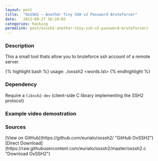 ```yaml
---
layout: post
title:  "OxSSH2 – Another Tiny SSH v2 Password Bruteforcer"
date:   2012-09-27 16:24:03
categories: hacking
permalink: post/oxssh2-another-tiny-ssh-v2-password-bruteforcer/
---
```


### Description

This a small tool thats allow you to bruteforce ssh account of a remote server.

{% highlight bash %}
usage: ./oxssh2 <hostname> <port> <words.lst>
{% endhighlight %}

### Dependency

Require a `libssh2-dev` (client-side C library implementing the SSH2 protocol)

### Example video demostration

<script type="text/javascript" src="https://asciinema.org/a/12704.js" id="asciicast-12704" async></script>

### Sources

<span id="sources-list">
[View on GitHub](https://github.com/eurialo/oxssh2/ "GitHub OxSSH2")
[Direct Download](https://raw.githubusercontent.com/eurialo/oxssh2/master/oxssh2.c "Download OxSSH2")
</span>

